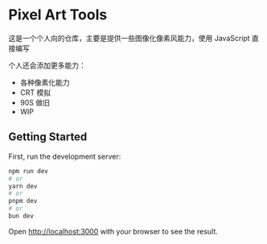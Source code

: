 # Pixel Art Tools

这是一个个人向的仓库，主要是提供一些图像化像素风能力，使用 JavaScript 直接编写

个人还会添加更多能力：
- 各种像素化能力
- CRT 模拟
- 90S 做旧
- WIP

## Getting Started

First, run the development server:

```bash
npm run dev
# or
yarn dev
# or
pnpm dev
# or
bun dev
```

Open [http://localhost:3000](http://localhost:3000) with your browser to see the result.
